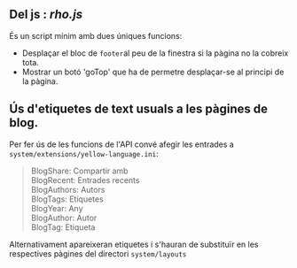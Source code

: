 
## Del js : _rho.js_
És un script mínim amb dues úniques funcions:
* Desplaçar el bloc de `footer`al peu de la finestra si la pàgina no la cobreix tota.
* Mostrar un botó 'goTop' que ha de permetre desplaçar-se al principi de la pàgina.

## Ús d'etiquetes de text usuals a les pàgines de blog.
Per fer ús de les funcions de l'API convé afegir les entrades a `system/extensions/yellow-language.ini`:

> BlogShare: Compartir amb  
BlogRecent: Entrades recents  
BlogAuthors: Autors  
BlogTags: Etiquetes  
BlogYear: Any  
BlogAuthor: Autor  
BlogTag: Etiqueta  

Alternativament apareixeran etiquetes i s'hauran de substituïr en les respectives pàgines del directori `system/layouts`

